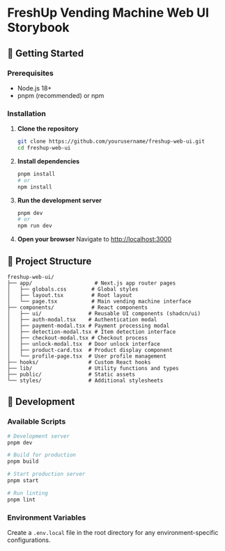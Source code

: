 # FreshUp Vending Machine Web UI Storybook 

## 🚀 Getting Started

### Prerequisites

- Node.js 18+ 
- pnpm (recommended) or npm

### Installation

1. **Clone the repository**
   ```bash
   git clone https://github.com/yourusername/freshup-web-ui.git
   cd freshup-web-ui
   ```

2. **Install dependencies**
   ```bash
   pnpm install
   # or
   npm install
   ```

3. **Run the development server**
   ```bash
   pnpm dev
   # or
   npm run dev
   ```

4. **Open your browser**
   Navigate to [http://localhost:3000](http://localhost:3000)

## 📁 Project Structure

```
freshup-web-ui/
├── app/                    # Next.js app router pages
│   ├── globals.css        # Global styles
│   ├── layout.tsx         # Root layout
│   └── page.tsx           # Main vending machine interface
├── components/            # React components
│   ├── ui/               # Reusable UI components (shadcn/ui)
│   ├── auth-modal.tsx    # Authentication modal
│   ├── payment-modal.tsx # Payment processing modal
│   ├── detection-modal.tsx # Item detection interface
│   ├── checkout-modal.tsx # Checkout process
│   ├── unlock-modal.tsx  # Door unlock interface
│   ├── product-card.tsx  # Product display component
│   └── profile-page.tsx  # User profile management
├── hooks/                # Custom React hooks
├── lib/                  # Utility functions and types
├── public/               # Static assets
└── styles/               # Additional stylesheets
```


## 🧪 Development

### Available Scripts

```bash
# Development server
pnpm dev

# Build for production
pnpm build

# Start production server
pnpm start

# Run linting
pnpm lint
```

### Environment Variables

Create a `.env.local` file in the root directory for any environment-specific configurations.

